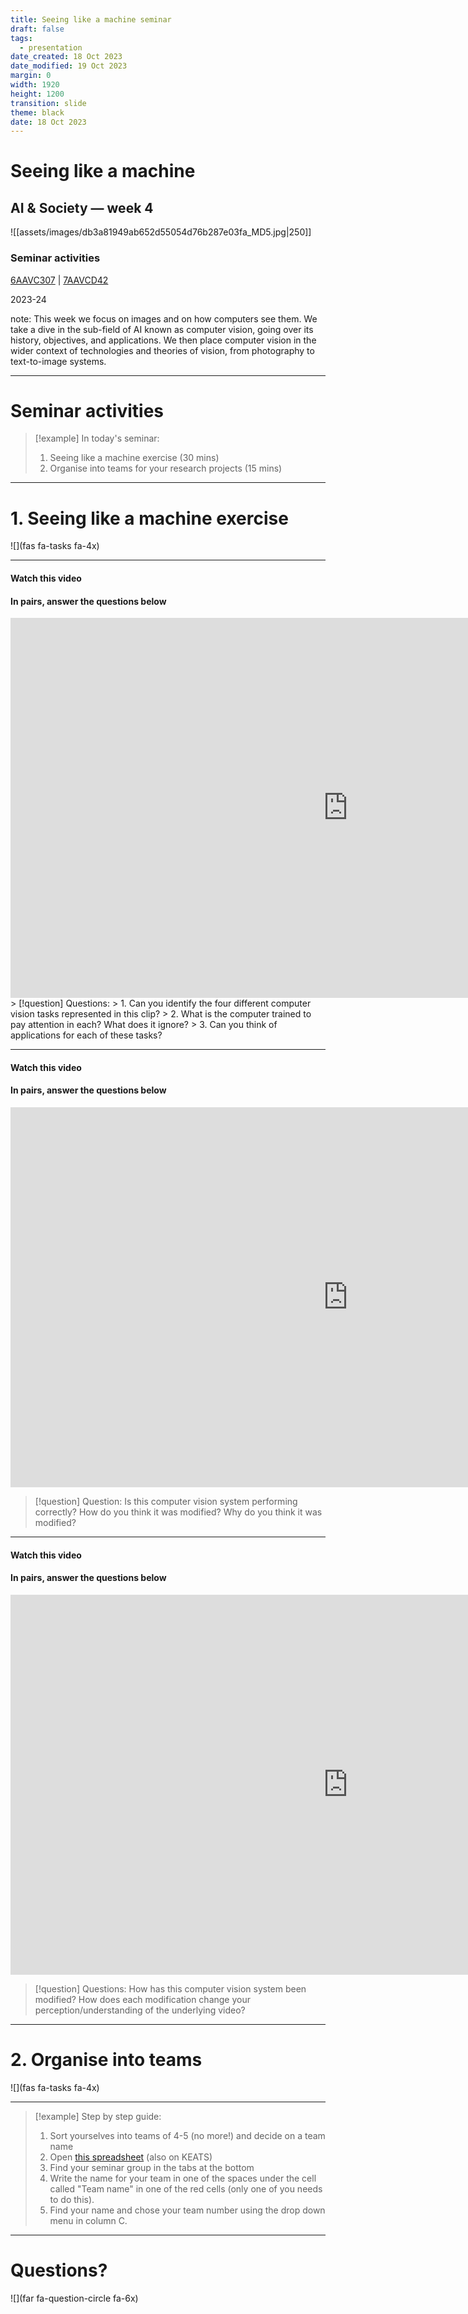 ```yaml
---
title: Seeing like a machine seminar
draft: false
tags:
  - presentation
date_created: 18 Oct 2023
date_modified: 19 Oct 2023
margin: 0
width: 1920
height: 1200
transition: slide
theme: black
date: 18 Oct 2023
---
```



# Seeing like a machine
## AI & Society ― week 4

![[assets/images/db3a81949ab652d55054d76b287e03fa_MD5.jpg|250]]

### Seminar activities

[6AAVC307](https://keats.kcl.ac.uk/course/view.php?id=110858) | [7AAVCD42](https://keats.kcl.ac.uk/course/view.php?id=108767)

2023-24

note:
This week we focus on images and on how computers see them. We take a dive in the sub-field of AI known as computer vision, going over its history, objectives, and applications. We then place computer vision in the wider context of technologies and theories of vision, from photography to text-to-image systems. 

---

# Seminar activities
> [!example] In today's seminar:  
> 1. Seeing like a machine exercise (30 mins)
> 2. Organise into teams for your research projects (15 mins)


---

# 1. Seeing like a machine exercise 
![](fas fa-tasks fa-4x)

---
#### Watch this video
#### In pairs, answer the questions below
<iframe src="https://player.vimeo.com/video/693680467?h=68d0589b23&portrait=0" width="1080" height="608" frameborder="0" allow="autoplay; fullscreen; picture-in-picture" allowfullscreen></iframe>
> [!question] Questions:
> 1. Can you identify the four different computer vision tasks represented in this clip?
> 2. What is the computer trained to pay attention in each? What does it ignore?
> 3. Can you think of applications for each of these tasks?


---
#### Watch this video
#### In pairs, answer the questions below

<iframe src="https://player.vimeo.com/video/274059579?h=3e4ae0f3c3&title=0&byline=0&portrait=0" width="1080" height="608" frameborder="0" allow="autoplay; fullscreen; picture-in-picture" allowfullscreen></iframe>

> [!question] Question:
> Is this computer vision system performing correctly?
> How do you think it was modified?
> Why do you think it was modified?

---

#### Watch this video
#### In pairs, answer the questions below

<iframe src="https://player.vimeo.com/video/260781748?h=21d76cbfdd&title=0&byline=0&portrait=0" width="1080" height="608" frameborder="0" allow="autoplay; fullscreen; picture-in-picture" allowfullscreen></iframe>

> [!question] Questions:
> How has this computer vision system been modified?
> How does each modification change your perception/understanding of the underlying video?


---

# 2. Organise into teams
![](fas fa-tasks fa-4x)


---

> [!example] Step by step guide:  
> 1. Sort yourselves into teams of 4-5 (no more!) and decide on a team name
> 2. Open [this spreadsheet](https://emckclac-my.sharepoint.com/:x:/g/personal/k2259416_kcl_ac_uk/EfHxHraH79NMsPEN8hQhqdMBX9razfzrDG9pdsyTQW_vlQ?e=6rbbGU) (also on KEATS)
> 3. Find your seminar group in the tabs at the bottom
> 4. Write the name for your team in one of the spaces under the cell called "Team name" in one of the red cells (only one of you needs to do this).
> 5. Find your name and chose your team number using the drop down menu in column C.


---
<!-- slide bg="#304f5e" -->
# Questions?
![](far fa-question-circle fa-6x)